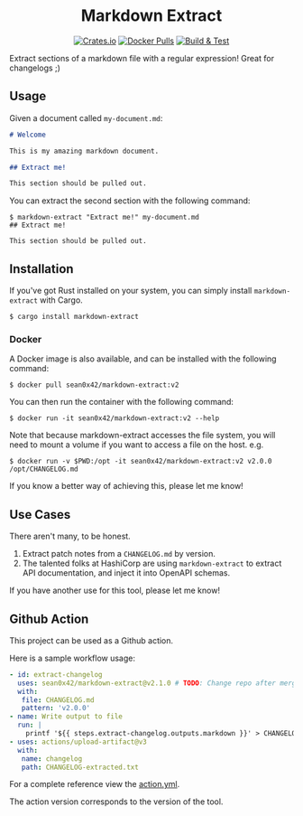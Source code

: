 <div align="center">

# Markdown Extract

[![Crates.io](https://img.shields.io/crates/v/markdown-extract)](https://crates.io/crates/markdown-extract)
[![Docker Pulls](https://img.shields.io/docker/pulls/sean0x42/markdown-extract)](https://hub.docker.com/r/sean0x42/markdown-extract)
[![Build & Test](https://github.com/sean0x42/markdown-extract/actions/workflows/build_and_test.yml/badge.svg)](https://github.com/sean0x42/markdown-extract/actions/workflows/build_and_test.yml)

</div>

Extract sections of a markdown file with a regular expression! Great for changelogs ;)

## Usage

Given a document called `my-document.md`:

```markdown
# Welcome

This is my amazing markdown document.

## Extract me!

This section should be pulled out.
```

You can extract the second section with the following command:

```console
$ markdown-extract "Extract me!" my-document.md
## Extract me!

This section should be pulled out.
```

## Installation

If you've got Rust installed on your system, you can simply install
`markdown-extract` with Cargo.

```console
$ cargo install markdown-extract
```

### Docker

A Docker image is also available, and can be installed with the following
command:

```console
$ docker pull sean0x42/markdown-extract:v2
```

You can then run the container with the following command:

```console
$ docker run -it sean0x42/markdown-extract:v2 --help
```

Note that because markdown-extract accesses the file system, you will need
to mount a volume if you want to access a file on the host. e.g.

``` console
$ docker run -v $PWD:/opt -it sean0x42/markdown-extract:v2 v2.0.0 /opt/CHANGELOG.md
```

If you know a better way of achieving this, please let me know!

## Use Cases

There aren't many, to be honest. 

1. Extract patch notes from a `CHANGELOG.md` by version.
2. The talented folks at HashiCorp are using `markdown-extract` to extract API
   documentation, and inject it into OpenAPI schemas.

If you have another use for this tool, please let me know!

## Github Action

This project can be used as a Github action.

Here is a sample workflow usage:

```yaml
- id: extract-changelog
  uses: sean0x42/markdown-extract@v2.1.0 # TODO: Change repo after merge
  with:
   file: CHANGELOG.md
   pattern: 'v2.0.0'
- name: Write output to file
  run: |
    printf '${{ steps.extract-changelog.outputs.markdown }}' > CHANGELOG-extracted.txt
- uses: actions/upload-artifact@v3
  with:
   name: changelog
   path: CHANGELOG-extracted.txt
```

For a complete reference view the [action.yml](action.yml).

The action version corresponds to the version of the tool.
